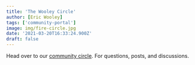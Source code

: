 ```yaml
---
title: 'The Wooley Circle'
author: [Eric Wooley]
tags: ['community-portal']
image: img/fire-circle.jpg
date: '2021-03-20T16:33:24.900Z'
draft: false
---
```


Head over to our [community circle](https://circle.thewooleyway.com). For questions, posts, and discussions.
